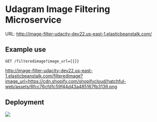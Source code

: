 # Udagram Image Filtering Microservice
URL: http://image-filter-udacity-dev22.us-east-1.elasticbeanstalk.com/

## Example use
`GET /filteredimage?image_url={{}}`

http://image-filter-udacity-dev22.us-east-1.elasticbeanstalk.com/filteredimage?image_url=https://cdn.shopify.com/shopifycloud/hatchful-web/assets/6fcc76cfd1c59f44d43a485167fb3139.png

## Deployment
![](https://s3.us-west-2.amazonaws.com/secure.notion-static.com/ea429dbc-8bc3-4190-b425-0d402b53ad4d/Untitled.png?X-Amz-Algorithm=AWS4-HMAC-SHA256&X-Amz-Credential=AKIAT73L2G45O3KS52Y5%2F20200628%2Fus-west-2%2Fs3%2Faws4_request&X-Amz-Date=20200628T102751Z&X-Amz-Expires=86400&X-Amz-Signature=f930e4806bec50b06e91a4c89bc9b10b764ecfe34a6f9b9f8a20ca62eee58ede&X-Amz-SignedHeaders=host&response-content-disposition=filename%20%3D%22Untitled.png%22)
